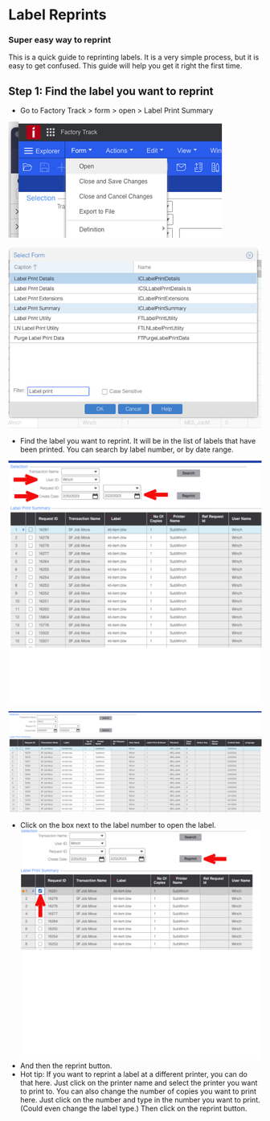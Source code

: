 # Label Reprints
### Super easy way to reprint

This is a quick guide to reprinting labels.  It is a very simple process, but it is easy to get confused.  This guide will help you get it right the first time.

## Step 1:  Find the label you want to reprint

 + Go to Factory Track > form > open > Label Print Summary

![Label Print Summary](img/reprints/Screenshot%202023-02-22%20at%208.52.26%20AM.png)

![Label Print Summary 2](img/reprints/Screenshot%202023-02-22%20at%208.53.09%20AM.png)
 + Find the label you want to reprint.  It will be in the list of labels that have been printed.  You can search by label number, or by date range.

![Label Print Summary 4](img/reprints/ScreenshotArrows.svg)

![Label Print Summary 3](img/reprints/Screenshot%202023-02-22%20at%208.45.38%20AM.png)

 + Click on the box next to the label number to open the label.
![Label Print Summary 5](img/reprints/ScreenshotConfirm.svg)
 + And then the reprint button.
 + Hot tip: If you want to reprint a label at a different printer, you can do that here.  Just click on the printer name and select the printer you want to print to. You can also change the number of copies you want to print here.  Just click on the number and type in the number you want to print. (Could even change the label type.) Then click on the reprint button.  